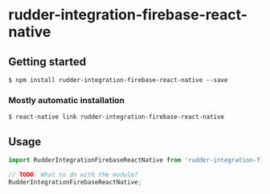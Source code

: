 # rudder-integration-firebase-react-native

## Getting started

`$ npm install rudder-integration-firebase-react-native --save`

### Mostly automatic installation

`$ react-native link rudder-integration-firebase-react-native`

## Usage
```javascript
import RudderIntegrationFirebaseReactNative from 'rudder-integration-firebase-react-native';

// TODO: What to do with the module?
RudderIntegrationFirebaseReactNative;
```
